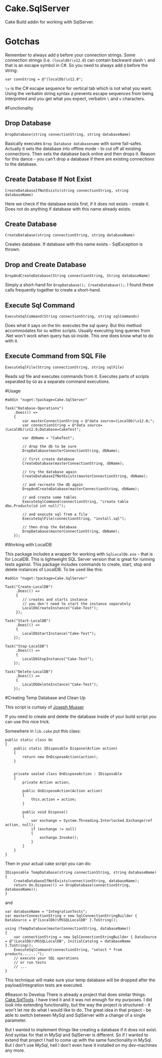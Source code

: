 # Cake.SqlServer
Cake Build addin for working with SqlServer. 


# Gotchas
Remember to always add `@` before your connection strings. Some connection strings (i.e. `(localdb)\v12.0`) can contain backward slash `\` and that is an escape symbol in C#. So you need to always add `@` before the string:

	var connString = @"(localDb)\v12.0";

`\v` is the C# escape sequence for vertical tab which is not what you want. Using the verbatim string syntax `@` prevents escape sequences from being interpreted and you get what you expect, verbatim `\` and `v` characters.


#Functionality

## Drop Database
`DropDatabase(string connectionString, string databaseName)`

Basically executes `Drop Database databasename` with some fail-safes. Actually it sets the database into offline mode - to cut off all existing connections. Then sets the database back online and then drops it. 
Reason for this dance - you can't drop a database if there are existing connections to the database.  

## Create Database If Not Exist
`CreateDatabaseIfNotExists(string connectionString, string databaseName)`

Here we check if the database exists first, if it does not exists - create it. Does not do anything if database with this name already exists.

## Create Database
`CreateDatabase(string connectionString, string databaseName)`

Creates database. If database with this name exists - SqlException is thrown. 


## Drop and Create Database
`DropAndCreateDatabase(String connectionString, String databaseName)`

Simply a short-hand for `DropDatabase(); CreateDatabase();`. I found these calls frequently together to create a short-hand. 


## Execute Sql Command
`ExecuteSqlCommand(String connectionString, string sqlCommands)` 

Does what it says on the tin: executes the sql query. But this method accommodates for `Go` within scripts. Usually executing long queries from .Net won't work when query has `GO` inside. This one does know what to do with it.

## Execute Command from SQL File

`ExecuteSqlFile(String connectionString, string sqlFile)`

Reads sql file and executes commands from it. Executes parts of scripts separated by `GO` as a separate command executions. 

#Usage

	#addin "nuget:?package=Cake.SqlServer"
	
	Task("Database-Operations")
		.Does(() => 
		{
		    var masterConnectionString = @"data source=(LocalDb)\v12.0;";
		    var connectionString = @"data source=(LocalDb)\v12.0;Database=CakeTest";
	
			var dbName = "CakeTest";
	
			// drop the db to be sure
			DropDatabase(masterConnectionString, dbName);
				
			// first create database
			CreateDatabase(masterConnectionString, dbName);
	
			// try the database again
			CreateDatabaseIfNotExists(masterConnectionString, dbName);
				
			// and recreate the db again
			DropAndCreateDatabase(masterConnectionString, dbName);
	
			// and create some tables
			ExecuteSqlCommand(connectionString, "create table dbo.Products(id int null)");
				
			// and execute sql from a file 
			ExecuteSqlFile(connectionString, "install.sql");
	
			// then drop the database
			DropDatabase(masterConnectionString, dbName);
		});

#Working with LocalDB 

This package includes a wrapper for working with `SqlLocalDb.exe` - that is for LocalDB. This is lightweight SQL Server version that is great for running tests against. This package includes commands to create, start, stop and delete instances of LocalDB. To be used like this:

    #addin "nuget:?package=Cake.SqlServer"

    Task("Create-LocalDB")
         .Does(() =>
         {
			// creates and starts instance
			// you don't need to start the instance separately
            LocalDbCreateInstance("Cake-Test");
         });

    Task("Start-LocalDB")
         .Does(() =>
         {
            LocalDbStartInstance("Cake-Test");
        });

    Task("Stop-LocalDB")
         .Does(() =>
         {
            LocalDbStopInstance("Cake-Test");
        });

    Task("Delete-LocalDB")
         .Does(() =>
         {
            LocalDbDeleteInstance("Cake-Test");
        });

#Creating Temp Database and Clean Up

This script is curtsey of [Joseph Musser](https://github.com/jnm2)

If you need to create and delete the database inside of your build script you can use this nice trick.

Somewhere in `lib.cake` put this class:

	public static class On
	{
	    public static IDisposable Dispose(Action action)
	    {
	        return new OnDisposeAction(action);
	    }
	
	
	    private sealed class OnDisposeAction : IDisposable
	    {
	        private Action action;
	
	        public OnDisposeAction(Action action)
	        {
	            this.action = action;
	        }
	
	        public void Dispose()
	        {
	            var exchange = System.Threading.Interlocked.Exchange(ref action, null);
	            if (exchange != null)
	            {
	                exchange.Invoke();
	            }
	        }
	    }
	}

Then in your actual cake script you can do:

	IDisposable TempDatabase(string connectionString, string databaseName)
	{
	    CreateDatabaseIfNotExists(connectionString, databaseName);
	    return On.Dispose(() => DropDatabase(connectionString, databaseName));
	}

and
 
	var databaseName = "IntegrationTests";
    var masterConnectionString = new SqlConnectionStringBuilder { DataSource = @"(LocalDb)\MSSQLLocalDB" }.ToString(); 

	using (TempDatabase(masterConnectionString, databaseName))
	{
	    var connectionString = new SqlConnectionStringBuilder { DataSource = @"(LocalDb)\MSSQLLocalDB", InitialCatalog = databaseName }.ToString();
	    ExecuteSqlCommand(connectionString, "select * from products.......");
		// execute your SQL operations
		// or run tests
	    // ...
	}

This technique will make sure your temp database will be dropped after the payload/integration tests are executed.  

#Reason to Develop
There is already a project that does similar things: [Cake.SqlTools](https://github.com/SharpeRAD/Cake.SqlTools). I have tried it and it was not enough for my purposes. I did look into extending functionality, but the way the project is structured - it won't let me do what I would like to do. The great idea in that project - be able to switch between MySql and SqlServer with a change of a single parameter.

But I wanted to implement things like creating a database if it does not exist. And syntax for that in MySql and SqlServer is different. So if I wanted to extend that project I had to come up with the same functionality in MySql. But I don't use MySql, hell I don't even have it installed on my dev-machines any more.